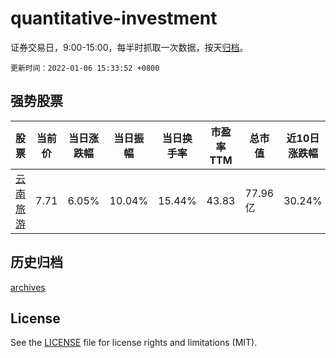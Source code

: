 # quantitative-investment

证券交易日，9:00-15:00，每半时抓取一次数据，按天[归档](archives)。

`更新时间：2022-01-06 15:33:52 +0800`

## 强势股票

|股票|当前价|当日涨跌幅|当日振幅|当日换手率|市盈率TTM|总市值|近10日涨跌幅|
|----|----|----|----|----|----|----|----|
|[云南旅游](https://xueqiu.com/S/SZ002059)|7.71|6.05%|10.04%|15.44%|43.83|77.96亿|30.24%|

## 历史归档

[archives](archives)

## License

See the [LICENSE](LICENSE) file for license rights and limitations (MIT).
